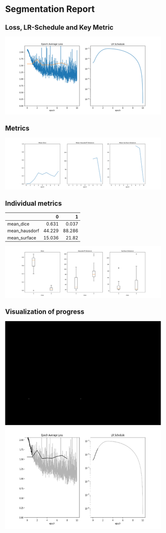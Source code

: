 # Segmentation Report

## Loss, LR-Schedule and Key Metric
![Loss, LR-Schedule and Key Metric](loss_and_lr.png)

## Metrics
![metrics](metrics.png)

## Individual metrics

|               |      0 |      1 |
|:--------------|-------:|-------:|
| mean_dice     |  0.631 |  0.037 |
| mean_hausdorf | 44.229 | 88.286 |
| mean_surface  | 15.036 | 21.82  |

![boxplot](boxplots.png)

## Visualization of progress
![progress](progress.gif)

